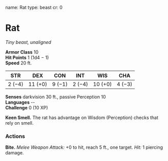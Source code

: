 name: Rat type: beast cr: 0

# Rat
_Tiny beast, unaligned_

**Armor Class** 10    
**Hit Points** 1 (1d4 − 1)    
**Speed** 20 ft.

| STR    | DEX     | CON    | INT    | WIS     | CHA    |
| ------ | ------- | ------ | ------ | ------- | ------ |
| 2 (−4) | 11 (+0) | 9 (−1) | 2 (−4) | 10 (+0) | 4 (−3) |

**Senses** darkvision 30 ft., passive Perception 10    
**Languages** --    
**Challenge** 0 (10 XP)

**Keen Smell.** The rat has advantage on Wisdom (Perception) checks that rely on smell.

### Actions
**Bite.** _Melee Weapon Attack:_ +0 to hit, reach 5 ft., one target. _Hit:_ 1 piercing damage. 
